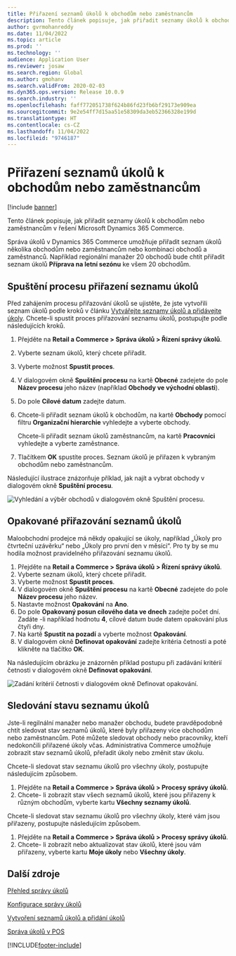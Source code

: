 ```yaml
---
title: Přiřazení seznamů úkolů k obchodům nebo zaměstnancům
description: Tento článek popisuje, jak přiřadit seznamy úkolů k obchodům nebo zaměstnancům v řešení Microsoft Dynamics 365 Commerce.
author: gvrmohanreddy
ms.date: 11/04/2022
ms.topic: article
ms.prod: ''
ms.technology: ''
audience: Application User
ms.reviewer: josaw
ms.search.region: Global
ms.author: gmohanv
ms.search.validFrom: 2020-02-03
ms.dyn365.ops.version: Release 10.0.9
ms.search.industry: ''
ms.openlocfilehash: faff772051738f624b86fd23fb6bf29173e909ea
ms.sourcegitcommit: 9e2e54ff7d15aa51e58309da3eb52366328e199d
ms.translationtype: HT
ms.contentlocale: cs-CZ
ms.lasthandoff: 11/04/2022
ms.locfileid: "9746187"
---
```

# <a name="assign-task-lists-to-stores-or-employees"></a>Přiřazení seznamů úkolů k obchodům nebo zaměstnancům

[!include [banner](includes/banner.md)]

Tento článek popisuje, jak přiřadit seznamy úkolů k obchodům nebo zaměstnancům v řešení Microsoft Dynamics 365 Commerce.

Správa úkolů v Dynamics 365 Commerce umožňuje přiřadit seznam úkolů několika obchodům nebo zaměstnancům nebo kombinaci obchodů a zaměstnanců. Například regionální manažer 20 obchodů bude chtít přiřadit seznam úkolů **Příprava na letní sezónu** ke všem 20 obchodům.

## <a name="start-the-task-list-assignment-process"></a>Spuštění procesu přiřazení seznamu úkolů

Před zahájením procesu přiřazování úkolů se ujistěte, že jste vytvořili seznam úkolů podle kroků v článku [Vytvářejte seznamy úkolů a přidávejte úkoly](task-mgmt-create-lists.md). Chcete-li spustit proces přiřazování seznamu úkolů, postupujte podle následujících kroků.

1. Přejděte na **Retail a Commerce \> Správa úkolů \> Řízení správy úkolů**.
1. Vyberte seznam úkolů, který chcete přiřadit.
1. Vyberte možnost **Spustit proces**.
1. V dialogovém okně **Spuštění procesu** na kartě **Obecné** zadejete do pole **Název procesu** jeho název (například **Obchody ve východní oblasti**).
1. Do pole **Cílové datum** zadejte datum.
1. Chcete-li přiřadit seznam úkolů k obchodům, na kartě **Obchody** pomocí filtru **Organizační hierarchie** vyhledejte a vyberte obchody.

    Chcete-li přiřadit seznam úkolů zaměstnancům, na kartě **Pracovníci** vyhledejte a vyberte zaměstnance.

1. Tlačítkem **OK** spustíte proces. Seznam úkolů je přiřazen k vybraným obchodům nebo zaměstnancům.

Následující ilustrace znázorňuje příklad, jak najít a vybrat obchody v dialogovém okně **Spuštění procesu**.

![Vyhledání a výběr obchodů v dialogovém okně Spuštění procesu.](media/HQ-Assign-Tasks-Lists.png)

## <a name="assign-task-lists-on-a-recurring-basis"></a>Opakované přiřazování seznamů úkolů

Maloobchodní prodejce má někdy opakující se úkoly, například „Úkoly pro čtvrteční uzávěrku“ nebo „Úkoly pro první den v měsíci“. Pro ty by se mu hodila možnost pravidelného přiřazování seznamu úkolů.

1. Přejděte na **Retail a Commerce \> Správa úkolů \> Řízení správy úkolů**.
1. Vyberte seznam úkolů, který chcete přiřadit.
1. Vyberte možnost **Spustit proces**.
1. V dialogovém okně **Spuštění procesu** na kartě **Obecné** zadejete do pole **Název procesu** jeho název.
1. Nastavte možnost **Opakování** na **Ano**.
1. Do pole **Opakovaný posun cílového data ve dnech** zadejte počet dní. Zadáte -li například hodnotu **4**, cílové datum bude datem opakování plus čtyři dny.
1. Na kartě **Spustit na pozadí** a vyberte možnost **Opakování**.
1. V dialogovém okně **Definovat opakování** zadejte kritéria četnosti a poté klikněte na tlačítko **OK**.

Na následujícím obrázku je znázorněn příklad postupu při zadávání kritérií četnosti v dialogovém okně **Definovat opakování**.

![Zadání kritérií četnosti v dialogovém okně Definovat opakování.](media/HQ-Assign-Tasks-Lists-Recurrently.png)

## <a name="track-task-list-status"></a>Sledování stavu seznamu úkolů

Jste-li regilnální manažer nebo manažer obchodu, budete pravděpodobně chtít sledovat stav seznamů úkolů, které byly přiřazeny více obchodům nebo zaměstnancům. Poté můžete sledovat obchody nebo pracovníky, kteří nedokončili přiřazené úkoly včas. Administrativa Commerce umožňuje zobrazit stav seznamů úkolů, přeřadit úkoly nebo změnit stav úkolu.

Chcete-li sledovat stav seznamu úkolů pro všechny úkoly, postupujte následujícím způsobem.

1. Přejděte na **Retail a Commerce \> Správa úkolů \> Procesy správy úkolů**.
1. Chcete- li zobrazit stav všech seznamů úkolů, které jsou přiřazeny k různým obchodům, vyberte kartu **Všechny seznamy úkolů**.

Chcete-li sledovat stav seznamu úkolů pro všechny úkoly, které vám jsou přiřazeny, postupujte následujícím způsobem.

1. Přejděte na **Retail a Commerce \> Správa úkolů \> Procesy správy úkolů**.
1. Chcete- li zobrazit nebo aktualizovat stav úkolů, které jsou vám přiřazeny, vyberte kartu **Moje úkoly** nebo **Všechny úkoly**.

## <a name="additional-resources"></a>Další zdroje

[Přehled správy úkolů](task-mgmt-overview.md)

[Konfigurace správy úkolů](task-mgmt-configure.md)

[Vytvoření seznamů úkolů a přidání úkolů](task-mgmt-create-lists.md)

[Správa úkolů v POS](task-mgmt-POS.md)


[!INCLUDE[footer-include](../includes/footer-banner.md)]
